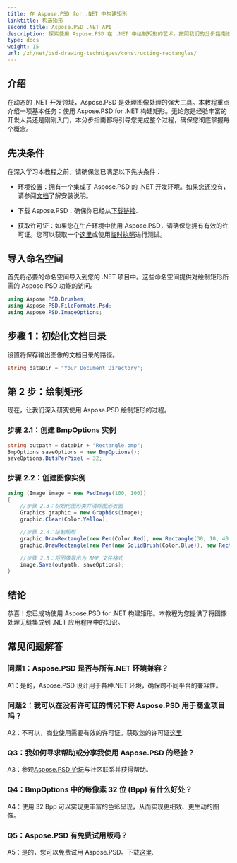 ```yaml
---
title: 在 Aspose.PSD for .NET 中构建矩形
linktitle: 构造矩形
second_title: Aspose.PSD .NET API
description: 探索使用 Aspose.PSD 在 .NET 中绘制矩形的艺术。按照我们的分步指南进行无缝集成。轻松提升您的图像处理能力。
type: docs
weight: 15
url: /zh/net/psd-drawing-techniques/constructing-rectangles/
---
```

## 介绍

在动态的 .NET 开发领域，Aspose.PSD 是处理图像处理的强大工具。本教程重点介绍一项基本任务：使用 Aspose.PSD for .NET 构建矩形。无论您是经验丰富的开发人员还是刚刚入门，本分步指南都将引导您完成整个过程，确保您彻底掌握每个概念。

## 先决条件

在深入学习本教程之前，请确保您已满足以下先决条件：

- 环境设置：拥有一个集成了 Aspose.PSD 的 .NET 开发环境。如果您还没有，请参阅[文档](https://reference.aspose.com/psd/net/)了解安装说明。

- 下载 Aspose.PSD：确保你已经从[下载链接](https://releases.aspose.com/psd/net/).

- 获取许可证：如果您在生产环境中使用 Aspose.PSD，请确保您拥有有效的许可证。您可以获取一个[这里](https://purchase.aspose.com/buy)或使用[临时执照](https://purchase.aspose.com/temporary-license/)进行测试。

## 导入命名空间

首先将必要的命名空间导入到您的 .NET 项目中。这些命名空间提供对绘制矩形所需的 Aspose.PSD 功能的访问。

```csharp
using Aspose.PSD.Brushes;
using Aspose.PSD.FileFormats.Psd;
using Aspose.PSD.ImageOptions;
```

## 步骤 1：初始化文档目录

设置将保存输出图像的文档目录的路径。

```csharp
string dataDir = "Your Document Directory";
```

## 第 2 步：绘制矩形

现在，让我们深入研究使用 Aspose.PSD 绘制矩形的过程。

### 步骤 2.1：创建 BmpOptions 实例

```csharp
string outpath = dataDir + "Rectangle.bmp";
BmpOptions saveOptions = new BmpOptions();
saveOptions.BitsPerPixel = 32;
```

### 步骤 2.2：创建图像实例

```csharp
using (Image image = new PsdImage(100, 100))
{
    //步骤 2.3：初始化图形类并清除图形表面
    Graphics graphic = new Graphics(image);
    graphic.Clear(Color.Yellow);

    //步骤 2.4：绘制矩形
    graphic.DrawRectangle(new Pen(Color.Red), new Rectangle(30, 10, 40, 80));
    graphic.DrawRectangle(new Pen(new SolidBrush(Color.Blue)), new Rectangle(10, 30, 80, 40));

    //步骤 2.5：将图像导出为 BMP 文件格式
    image.Save(outpath, saveOptions);
}
```

## 结论

恭喜！您已成功使用 Aspose.PSD for .NET 构建矩形。本教程为您提供了将图像处理无缝集成到 .NET 应用程序中的知识。

## 常见问题解答

### 问题1：Aspose.PSD 是否与所有.NET 环境兼容？

A1：是的，Aspose.PSD 设计用于各种.NET 环境，确保跨不同平台的兼容性。

### 问题2：我可以在没有许可证的情况下将 Aspose.PSD 用于商业项目吗？

 A2：不可以，商业使用需要有效的许可证。获取您的许可证[这里](https://purchase.aspose.com/buy).

### Q3：我如何寻求帮助或分享我使用 Aspose.PSD 的经验？

 A3：参观[Aspose.PSD 论坛](https://forum.aspose.com/c/psd/34)与社区联系并获得帮助。

### Q4：BmpOptions 中的每像素 32 位 (Bpp) 有什么好处？

A4：使用 32 Bpp 可以实现更丰富的色彩呈现，从而实现更细致、更生动的图像。

### Q5：Aspose.PSD 有免费试用版吗？

 A5：是的，您可以免费试用 Aspose.PSD。下载[这里](https://releases.aspose.com/).